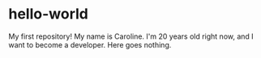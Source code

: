 # hello-world
My first repository!
My name is Caroline. I'm 20 years old right now, and I want to become a developer.
Here goes nothing.
